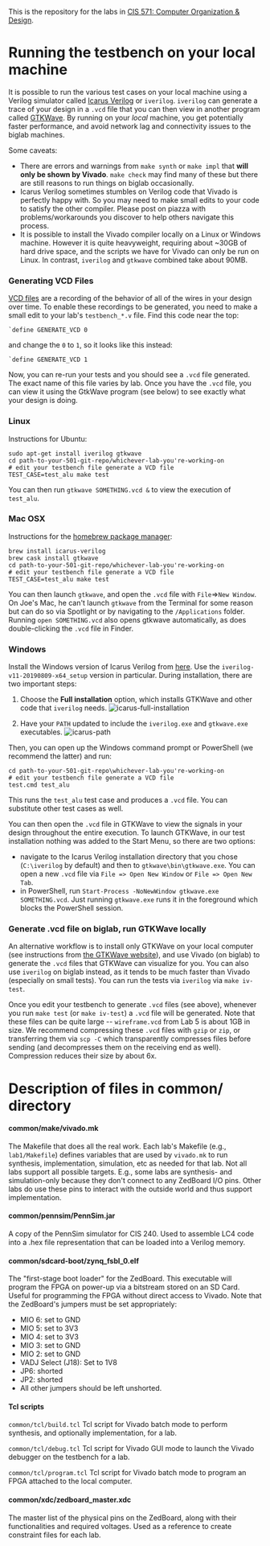 This is the repository for the labs in [CIS 571: Computer Organization & Design](http://cis.upenn.edu/~cis571/).

# Running the testbench on your local machine

It is possible to run the various test cases on your local machine using a Verilog simulator called [Icarus Verilog](http://iverilog.icarus.com) or `iverilog`. `iverilog` can generate a trace of your design in a `.vcd` file that you can then view in another program called [GTKWave](http://gtkwave.sourceforge.net). By running on your _local_ machine, you get potentially faster performance, and avoid network lag and connectivity issues to the biglab machines.

Some caveats:

* There are errors and warnings from `make synth` or `make impl` that **will only be shown by Vivado**. `make check` may find many of these but there are still reasons to run things on biglab occasionally. 
* Icarus Verilog sometimes stumbles on Verilog code that Vivado is perfectly happy with. So you may need to make small edits to your code to satisfy the other compiler. Please post on piazza with problems/workarounds you discover to help others navigate this process.
* It is possible to install the Vivado compiler locally on a Linux or Windows machine. However it is quite heavyweight, requiring about ~30GB of hard drive space, and the scripts we have for Vivado can only be run on Linux. In contrast, `iverilog` and `gtkwave` combined take about 90MB.

### Generating VCD Files

[VCD files](https://en.wikipedia.org/wiki/Value_change_dump) are a recording of the behavior of all of the wires in your design over time. To enable these recordings to be generated, you need to make a small edit to your lab's `testbench_*.v` file. Find this code near the top:
```
`define GENERATE_VCD 0
```
and change the `0` to `1`, so it looks like this instead:
```
`define GENERATE_VCD 1
```
Now, you can re-run your tests and you should see a `.vcd` file generated. The exact name of this file varies by lab. Once you have the `.vcd` file, you can view it using the GtkWave program (see below) to see exactly what your design is doing.

### Linux

Instructions for Ubuntu:

```
sudo apt-get install iverilog gtkwave
cd path-to-your-501-git-repo/whichever-lab-you're-working-on
# edit your testbench file generate a VCD file
TEST_CASE=test_alu make test
```

You can then run `gtkwave SOMETHING.vcd &` to view the execution of `test_alu`.

### Mac OSX

Instructions for the [homebrew package manager](https://brew.sh):

```
brew install icarus-verilog
brew cask install gtkwave
cd path-to-your-501-git-repo/whichever-lab-you're-working-on
# edit your testbench file generate a VCD file
TEST_CASE=test_alu make test
```

You can then launch `gtkwave`, and open the `.vcd` file with `File`=>`New Window`. On Joe's Mac, he can't launch `gtkwave` from the Terminal for some reason but can do so via Spotlight or by navigating to the `/Applications` folder. Running `open SOMETHING.vcd` also opens gtkwave automatically, as does double-clicking the `.vcd` file in Finder.

### Windows

Install the Windows version of Icarus Verilog from [here](http://bleyer.org/icarus/). Use the `iverilog-v11-20190809-x64_setup` version in particular. During installation, there are two important steps:

1) Choose the **Full installation** option, which installs GTKWave and other code that `iverilog` needs.
![icarus-full-installation](https://github.com/upenn-acg/cis501/raw/master/images/icarus-full-installation.png)

2) Have your `PATH` updated to include the `iverilog.exe` and `gtkwave.exe` executables.
![icarus-path](https://github.com/upenn-acg/cis501/raw/master/images/icarus-path.png)

Then, you can open up the Windows command prompt or PowerShell (we recommend the latter) and run:
```
cd path-to-your-501-git-repo\whichever-lab-you're-working-on
# edit your testbench file generate a VCD file
test.cmd test_alu
```
This runs the `test_alu` test case and produces a `.vcd` file. You can substitute other test cases as well. 

You can then open the `.vcd` file in GTKWave to view the signals in your design throughout the entire execution. To launch GTKWave, in our test installation nothing was added to the Start Menu, so there are two options:
* navigate to the Icarus Verilog installation directory that you chose (`C:\iverilog` by default) and then to `gtkwave\bin\gtkwave.exe`. You can open a new `.vcd` file via `File => Open New Window` or `File => Open New Tab`.
* in PowerShell, run `Start-Process -NoNewWindow gtkwave.exe SOMETHING.vcd`. Just running `gtkwave.exe` runs it in the foreground which blocks the PowerShell session.


### Generate .vcd file on biglab, run GTKWave locally

An alternative workflow is to install only GTKWave on your local computer (see instructions from [the GTKWave website](http://gtkwave.sourceforge.net)), and use Vivado (on biglab) to generate the `.vcd` files that GTKWave can visualize for you. You can also use `iverilog` on biglab instead, as it tends to be much faster than Vivado (especially on small tests). You can run the tests via `iverilog` via `make iv-test`.

Once you edit your testbench to generate `.vcd` files (see above), whenever you run `make test` (or `make iv-test`) a `.vcd` file will be generated. Note that these files can be quite large -- `wireframe.vcd` from Lab 5 is about 1GB in size. We recommend compressing these `.vcd` files with `gzip` or `zip`, or transferring them via `scp -C` which transparently compresses files before sending (and decompresses them on the receiving end as well). Compression reduces their size by about 6x.


# Description of files in common/ directory

#### common/make/vivado.mk
The Makefile that does all the real work. Each lab's Makefile (e.g., `lab1/Makefile`) defines variables that are used by `vivado.mk` to run synthesis, implementation, simulation, etc as needed for that lab. Not all labs support all possible targets. E.g., some labs are synthesis- and simulation-only because they don't connect to any ZedBoard I/O pins. Other labs do use these pins to interact with the outside world and thus support implementation.

#### common/pennsim/PennSim.jar
A copy of the PennSim simulator for CIS 240. Used to assemble LC4 code into a .hex file representation that can be loaded into a Verilog memory.

#### common/sdcard-boot/zynq_fsbl_0.elf
The "first-stage boot loader" for the ZedBoard. This executable will program the FPGA on power-up via a bitstream stored on an SD Card. Useful for programming the FPGA without direct access to Vivado. Note that the ZedBoard's jumpers must be set appropriately:
* MIO 6: set to GND
* MIO 5: set to 3V3
* MIO 4: set to 3V3
* MIO 3: set to GND
* MIO 2: set to GND
* VADJ Select (J18): Set to 1V8
* JP6: shorted
* JP2: shorted
* All other jumpers should be left unshorted.

#### Tcl scripts
`common/tcl/build.tcl` Tcl script for Vivado batch mode to perform synthesis, and optionally implementation, for a lab.

`common/tcl/debug.tcl` Tcl script for Vivado GUI mode to launch the Vivado debugger on the testbench for a lab.

`common/tcl/program.tcl` Tcl script for Vivado batch mode to program an FPGA attached to the local computer.

#### common/xdc/zedboard_master.xdc
The master list of the physical pins on the ZedBoard, along with their functionalities and required voltages. Used as a reference to create constraint files for each lab. 
